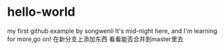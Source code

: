 # hello-world
my first github example by songwenli
It's mid-night here, and I'm learning for more,go on!
在新分支上添加东西
看看能否合并到master里去

